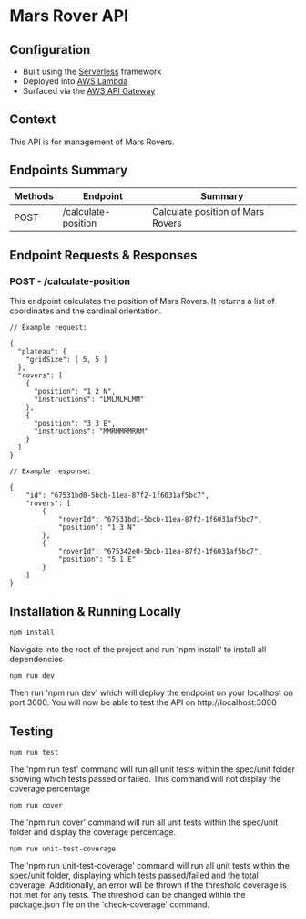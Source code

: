 # Mars Rover API

## Configuration

- Built using the [Serverless](https://serverless.com/) framework
- Deployed into [AWS Lambda](https://aws.amazon.com/api-gateway/)
- Surfaced via the [AWS API Gateway](https://aws.amazon.com/api-gateway/)

## Context

This API is for management of Mars Rovers.

## Endpoints Summary

| Methods | Endpoint                    | Summary                           |
| ------- | --------------------------- | --------------------------------- |
| POST    | /calculate-position         | Calculate position of Mars Rovers |

## Endpoint Requests & Responses

### POST - /calculate-position

This endpoint calculates the position of Mars Rovers. It returns a list of coordinates and the cardinal orientation.

```
// Example request:

{
  "plateau": {
    "gridSize": [ 5, 5 ]
  },
  "rovers": [
    {
      "position": "1 2 N",
      "instructions": "LMLMLMLMM"
    },
    { 
      "position": "3 3 E",
      "instructions": "MMRMMRMRRM"
    }
  ]
}
```

```
// Example response:

{
    "id": "67531bd0-5bcb-11ea-87f2-1f6031af5bc7",
    "rovers": [
        {
            "roverId": "67531bd1-5bcb-11ea-87f2-1f6031af5bc7",
            "position": "1 3 N"
        },
        {
            "roverId": "675342e0-5bcb-11ea-87f2-1f6031af5bc7",
            "position": "5 1 E"
        }
    ]
}
```

## Installation & Running Locally

```
npm install
```

Navigate into the root of the project and run 'npm install' to install all dependencies

```
npm run dev
```

Then run 'npm run dev' which will deploy the endpoint on your localhost on port 3000.
You will now be able to test the API on http://localhost:3000

## Testing

```
npm run test
```

The 'npm run test' command will run all unit tests within the spec/unit folder showing which tests passed or failed.
This command will not display the coverage percentage

```
npm run cover
```

The 'npm run cover' command will run all unit tests within the spec/unit folder and display the coverage percentage.

```
npm run unit-test-coverage
```

The 'npm run unit-test-coverage' command will run all unit tests within the spec/unit folder, displaying which tests passed/failed and the total coverage. Additionally, an error will be thrown if the threshold coverage is not met for any tests. The threshold can be changed within the package.json file on the 'check-coverage' command.